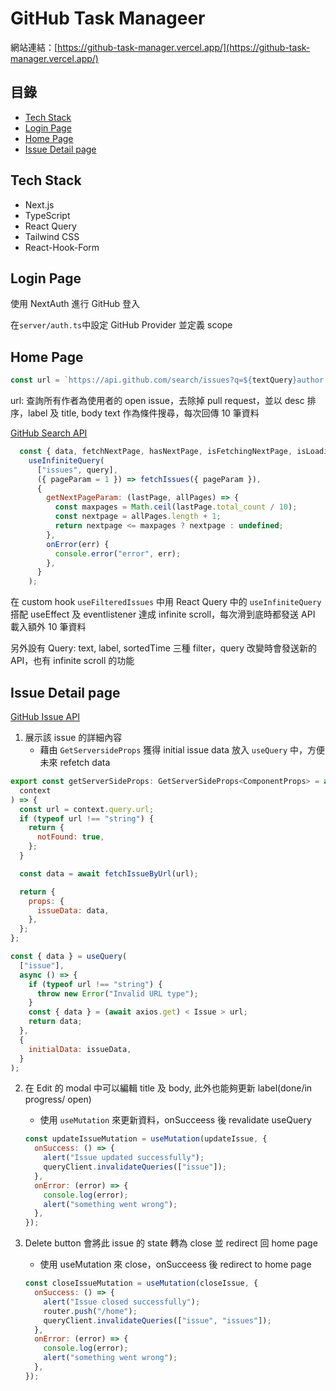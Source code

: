 # GitHub Task Manageer

網站連結：[https://github-task-manager.vercel.app/](https://github-task-manager.vercel.app/)

## 目錄
  - [Tech Stack](#tech-stack)
  - [Login Page](#login-page)
  - [Home Page](#home-page)
  - [Issue Detail page](#issue-detail-page)

## Tech Stack
- Next.js
- TypeScript
- React Query
- Tailwind CSS
- React-Hook-Form




## Login Page

使用 NextAuth 進行 GitHub 登入

在`server/auth.ts`中設定 GitHub Provider 並定義 scope

## Home Page

```javascript
const url = `https://api.github.com/search/issues?q=${textQuery}author:${username}+type:issue+is:open+-is:pr${labelQuery}&sort=created&order=${query.sortTime}&per_page=${pageSize}&page=${pageParam}`;
```

url: 查詢所有作者為使用者的 open issue，去除掉 pull request，並以 desc 排序，label 及 title, body text 作為條件搜尋，每次回傳 10 筆資料

[GitHub Search API](https://docs.github.com/en/rest/search?apiVersion=2022-11-28#search-issues-and-pull-requests)

```javascript
  const { data, fetchNextPage, hasNextPage, isFetchingNextPage, isLoading } =
    useInfiniteQuery(
      ["issues", query],
      ({ pageParam = 1 }) => fetchIssues({ pageParam }),
      {
        getNextPageParam: (lastPage, allPages) => {
          const maxpages = Math.ceil(lastPage.total_count / 10);
          const nextpage = allPages.length + 1;
          return nextpage <= maxpages ? nextpage : undefined;
        },
        onError(err) {
          console.error("error", err);
        },
      }
    );
```
在 custom hook `useFilteredIssues` 中用 React Query 中的 `useInfiniteQuery` 搭配 useEffect 及 eventlistener 達成 infinite scroll，每次滑到底時都發送 API 載入額外 10 筆資料

另外設有 Query: text, label, sortedTime 三種 filter，query 改變時會發送新的 API，也有 infinite scroll 的功能

## Issue Detail page

[GitHub Issue API](https://docs.github.com/en/rest/issues/issues?apiVersion=2022-11-28)

1. 展示該 issue 的詳細內容
   - 藉由 `GetServersideProps` 獲得 initial issue data 放入 `useQuery` 中，方便未來 refetch data

```javascript
export const getServerSideProps: GetServerSideProps<ComponentProps> = async (
  context
) => {
  const url = context.query.url;
  if (typeof url !== "string") {
    return {
      notFound: true,
    };
  }

  const data = await fetchIssueByUrl(url);

  return {
    props: {
      issueData: data,
    },
  };
};
```

```javascript
const { data } = useQuery(
  ["issue"],
  async () => {
    if (typeof url !== "string") {
      throw new Error("Invalid URL type");
    }
    const { data } = (await axios.get) < Issue > url;
    return data;
  },
  {
    initialData: issueData,
  }
);
```


2. 在 Edit 的 modal 中可以編輯 title 及 body, 此外也能夠更新 label(done/in progress/ open)
   - 使用 `useMutation` 來更新資料，onSucceess 後 revalidate useQuery
   
   ```javascript
   const updateIssueMutation = useMutation(updateIssue, {
     onSuccess: () => {
       alert("Issue updated successfully");
       queryClient.invalidateQueries(["issue"]);
     },
     onError: (error) => {
       console.log(error);
       alert("something went wrong");
     },
   });
   ```
3. Delete button 會將此 issue 的 state 轉為 close 並 redirect 回 home page
   - 使用 useMutation 來 close，onSucceess 後 redirect to home page
   
   ```javascript
   const closeIssueMutation = useMutation(closeIssue, {
     onSuccess: () => {
       alert("Issue closed successfully");
       router.push("/home");
       queryClient.invalidateQueries(["issue", "issues"]);
     },
     onError: (error) => {
       console.log(error);
       alert("something went wrong");
     },
   });
   ```
